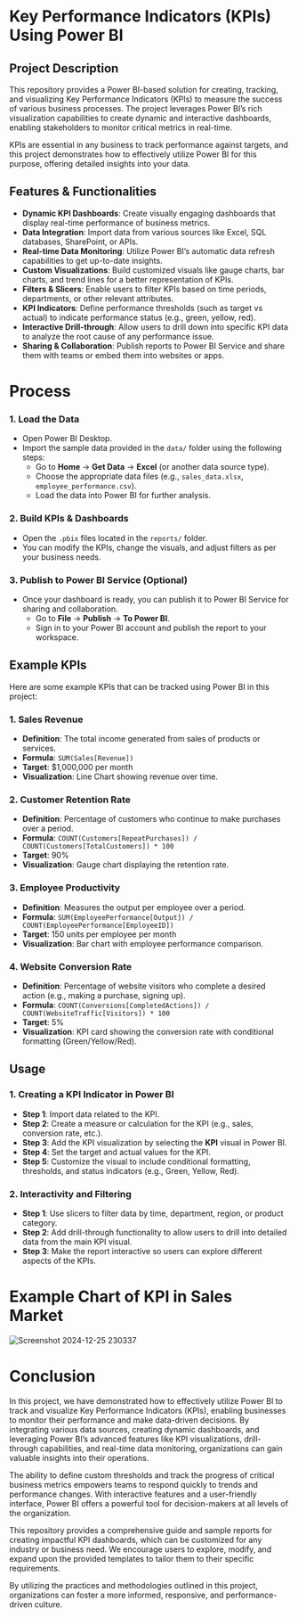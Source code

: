 # Key Performance Indicators (KPIs) Using Power BI

## Project Description
This repository provides a Power BI-based solution for creating, tracking, and visualizing Key Performance Indicators (KPIs) to measure the success of various business processes. The project leverages Power BI’s rich visualization capabilities to create dynamic and interactive dashboards, enabling stakeholders to monitor critical metrics in real-time.

KPIs are essential in any business to track performance against targets, and this project demonstrates how to effectively utilize Power BI for this purpose, offering detailed insights into your data.

## Features & Functionalities

- **Dynamic KPI Dashboards**: Create visually engaging dashboards that display real-time performance of business metrics.
- **Data Integration**: Import data from various sources like Excel, SQL databases, SharePoint, or APIs.
- **Real-time Data Monitoring**: Utilize Power BI’s automatic data refresh capabilities to get up-to-date insights.
- **Custom Visualizations**: Build customized visuals like gauge charts, bar charts, and trend lines for a better representation of KPIs.
- **Filters & Slicers**: Enable users to filter KPIs based on time periods, departments, or other relevant attributes.
- **KPI Indicators**: Define performance thresholds (such as target vs actual) to indicate performance status (e.g., green, yellow, red).
- **Interactive Drill-through**: Allow users to drill down into specific KPI data to analyze the root cause of any performance issue.
- **Sharing & Collaboration**: Publish reports to Power BI Service and share them with teams or embed them into websites or apps.

# Process

### 1. Load the Data
- Open Power BI Desktop.
- Import the sample data provided in the `data/` folder using the following steps:
  - Go to **Home** → **Get Data** → **Excel** (or another data source type).
  - Choose the appropriate data files (e.g., `sales_data.xlsx`, `employee_performance.csv`).
  - Load the data into Power BI for further analysis.

### 2. Build KPIs & Dashboards
- Open the `.pbix` files located in the `reports/` folder.
- You can modify the KPIs, change the visuals, and adjust filters as per your business needs.

### 3. Publish to Power BI Service (Optional)
- Once your dashboard is ready, you can publish it to Power BI Service for sharing and collaboration.
  - Go to **File** → **Publish** → **To Power BI**.
  - Sign in to your Power BI account and publish the report to your workspace.

## Example KPIs

Here are some example KPIs that can be tracked using Power BI in this project:

### 1. **Sales Revenue**
   - **Definition**: The total income generated from sales of products or services.
   - **Formula**: `SUM(Sales[Revenue])`
   - **Target**: $1,000,000 per month
   - **Visualization**: Line Chart showing revenue over time.

### 2. **Customer Retention Rate**
   - **Definition**: Percentage of customers who continue to make purchases over a period.
   - **Formula**: `COUNT(Customers[RepeatPurchases]) / COUNT(Customers[TotalCustomers]) * 100`
   - **Target**: 90%
   - **Visualization**: Gauge chart displaying the retention rate.

### 3. **Employee Productivity**
   - **Definition**: Measures the output per employee over a period.
   - **Formula**: `SUM(EmployeePerformance[Output]) / COUNT(EmployeePerformance[EmployeeID])`
   - **Target**: 150 units per employee per month
   - **Visualization**: Bar chart with employee performance comparison.

### 4. **Website Conversion Rate**
   - **Definition**: Percentage of website visitors who complete a desired action (e.g., making a purchase, signing up).
   - **Formula**: `COUNT(Conversions[CompletedActions]) / COUNT(WebsiteTraffic[Visitors]) * 100`
   - **Target**: 5%
   - **Visualization**: KPI card showing the conversion rate with conditional formatting (Green/Yellow/Red).

## Usage

### 1. Creating a KPI Indicator in Power BI
- **Step 1**: Import data related to the KPI.
- **Step 2**: Create a measure or calculation for the KPI (e.g., sales, conversion rate, etc.).
- **Step 3**: Add the KPI visualization by selecting the **KPI** visual in Power BI.
- **Step 4**: Set the target and actual values for the KPI.
- **Step 5**: Customize the visual to include conditional formatting, thresholds, and status indicators (e.g., Green, Yellow, Red).
  
### 2. Interactivity and Filtering
- **Step 1**: Use slicers to filter data by time, department, region, or product category.
- **Step 2**: Add drill-through functionality to allow users to drill into detailed data from the main KPI visual.
- **Step 3**: Make the report interactive so users can explore different aspects of the KPIs.




# Example Chart of KPI in Sales Market


![Screenshot 2024-12-25 230337](https://github.com/user-attachments/assets/a1c4cfdb-1998-42bc-a699-e5813f0ab5ad)



# Conclusion
In this project, we have demonstrated how to effectively utilize Power BI to track and visualize Key Performance Indicators (KPIs), enabling businesses to monitor their performance and make data-driven decisions. By integrating various data sources, creating dynamic dashboards, and leveraging Power BI’s advanced features like KPI visualizations, drill-through capabilities, and real-time data monitoring, organizations can gain valuable insights into their operations.

The ability to define custom thresholds and track the progress of critical business metrics empowers teams to respond quickly to trends and performance changes. With interactive features and a user-friendly interface, Power BI offers a powerful tool for decision-makers at all levels of the organization.

This repository provides a comprehensive guide and sample reports for creating impactful KPI dashboards, which can be customized for any industry or business need. We encourage users to explore, modify, and expand upon the provided templates to tailor them to their specific requirements.

By utilizing the practices and methodologies outlined in this project, organizations can foster a more informed, responsive, and performance-driven culture.
